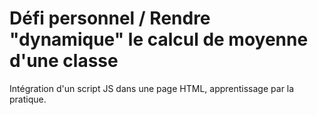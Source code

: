 # Défi personnel / Rendre "dynamique" le calcul de moyenne d'une classe

Intégration d'un script JS dans une page HTML, apprentissage par la pratique.
